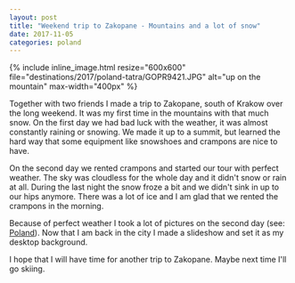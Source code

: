 ```yaml
---
layout: post
title: "Weekend trip to Zakopane - Mountains and a lot of snow"
date: 2017-11-05
categories: poland
---
```

{% include inline_image.html resize="600x600" file="destinations/2017/poland-tatra/GOPR9421.JPG" alt="up on the mountain" max-width="400px" %}

Together with two friends I made a trip to Zakopane, south of Krakow over the long weekend. It was my first time in the mountains with that much snow. On the first day we had bad luck with the weather, it was almost constantly raining or snowing. We made it up to a summit, but learned the hard way that some equipment like snowshoes and crampons are nice to have.

On the second day we rented crampons and started our tour with perfect weather. The sky was cloudless for the whole day and it didn't snow or rain at all. During the last night the snow froze a bit and we didn't sink in up to our hips anymore. There was a lot of ice and I am glad that we rented the crampons in the morning.

Because of perfect weather I took a lot of pictures on the second day (see: <a href="/traveling/Poland" target="_blank">Poland</a>). Now that I am back in the city I made a slideshow and set it as my desktop background.

I hope that I will have time for another trip to Zakopane. Maybe next time I'll go skiing.
